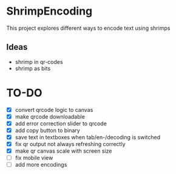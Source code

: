 # ShrimpEncoding
This project explores different ways to encode text using shrimps

## Ideas
- shrimp in qr-codes
- shrimp as bits

# TO-DO
- [x] convert qrcode logic to canvas 
- [x] make qrcode downloadable
- [x] add error correction slider to qrcode
- [x] add copy button to binary
- [x] save text in textboxes when tab/en-/decoding is switched
- [x] fix qr output not always refreshing correctly
- [x] make qr canvas scale with screen size
- [ ] fix mobile view
- [ ] add more encodings